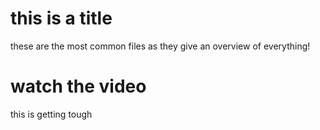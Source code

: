 # this is a title

these are the most common files as they give an overview of everything!

# watch the video

this is getting tough
